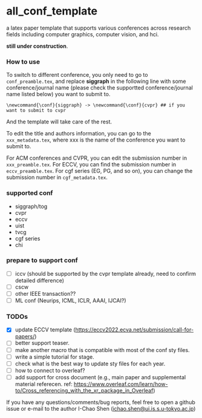 # all_conf_template
a latex paper template that supports various conferences across research fields including computer graphics,  computer vision, and hci.

**still under construction**.

### How to use
To switch to different conference, you only need to go to `conf_preamble.tex`, and replace **siggraph** in the following line with some conference/journal name (please check the supportted conference/journal name listed below) you want to submit to.
```
\newcommand{\conf}{siggraph} -> \newcommand{\conf}{cvpr} ## if you want to submit to cvpr
```
And the template will take care of the rest.

To edit the title and authors information, you can go to the `xxx_metadata.tex`, where xxx is the name of the conference you want to submit to.

For ACM conferences and CVPR, you can edit the submission number in `xxx_preamble.tex`.
For ECCV, you can find the submission number in `eccv_preamble.tex`.
For cgf series (EG, PG, and so on), you can change the submission number in `cgf_metadata.tex`.


### supported conf
* siggraph/tog
* cvpr
* eccv
* uist
* tvcg
* cgf series
* chi

### prepare to support conf
- [ ] iccv (should be supported by the cvpr template already, need to confirm  detailed difference)
- [ ] cscw
- [ ] other IEEE transaction??
- [ ] ML conf (Neurips, ICML, ICLR, AAAI, IJCAI?)

### TODOs
- [x] update ECCV template (https://eccv2022.ecva.net/submission/call-for-papers/) 
- [ ] better support teaser.
- [ ] make another macro that is compatible with most of the conf sty files.
- [ ] write a simple tutorial for stage.
- [ ] check what is the best way to update sty files for each year.
- [ ] how to connect to overleaf?
- [ ] add support for cross document (e.g., main paper and supplemental material referecen. ref: https://www.overleaf.com/learn/how-to/Cross_referencing_with_the_xr_package_in_Overleaf)

If you have any questions/comments/bug reports, feel free to open a github issue or e-mail to the author I-Chao Shen (ichao.shen@ui.is.s.u-tokyo.ac.jp)

